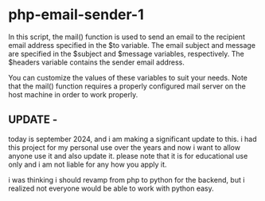 # php-email-sender-1

In this script, the mail() function is used to send an email to the recipient email address specified in the $to variable. The email subject and message are specified in the $subject and $message variables, respectively. The $headers variable contains the sender email address.

You can customize the values of these variables to suit your needs. Note that the mail() function requires a properly configured mail server on the host machine in order to work properly.


## UPDATE -
today is september 2024, and i am making a significant update to this. i had this project for my personal use over the years and now i want to allow anyone use it and also update it. please note that it is for educational use only and i am not liable for any how you apply it.

i was thinking i should revamp from php to python for the backend, but i realized not everyone would be able to work with python easy.